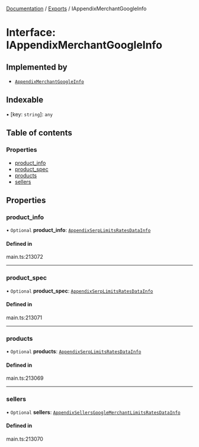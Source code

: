 [Documentation](../README.md) / [Exports](../modules.md) / IAppendixMerchantGoogleInfo

# Interface: IAppendixMerchantGoogleInfo

## Implemented by

- [`AppendixMerchantGoogleInfo`](../classes/AppendixMerchantGoogleInfo.md)

## Indexable

▪ [key: `string`]: `any`

## Table of contents

### Properties

- [product\_info](IAppendixMerchantGoogleInfo.md#product_info)
- [product\_spec](IAppendixMerchantGoogleInfo.md#product_spec)
- [products](IAppendixMerchantGoogleInfo.md#products)
- [sellers](IAppendixMerchantGoogleInfo.md#sellers)

## Properties

### product\_info

• `Optional` **product\_info**: [`AppendixSerpLimitsRatesDataInfo`](../classes/AppendixSerpLimitsRatesDataInfo.md)

#### Defined in

main.ts:213072

___

### product\_spec

• `Optional` **product\_spec**: [`AppendixSerpLimitsRatesDataInfo`](../classes/AppendixSerpLimitsRatesDataInfo.md)

#### Defined in

main.ts:213071

___

### products

• `Optional` **products**: [`AppendixSerpLimitsRatesDataInfo`](../classes/AppendixSerpLimitsRatesDataInfo.md)

#### Defined in

main.ts:213069

___

### sellers

• `Optional` **sellers**: [`AppendixSellersGoogleMerchantLimitsRatesDataInfo`](../classes/AppendixSellersGoogleMerchantLimitsRatesDataInfo.md)

#### Defined in

main.ts:213070
